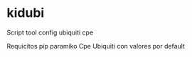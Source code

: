 # kidubi
Script tool config ubiquiti cpe

Requicitos
pip
paramiko
Cpe Ubiquiti con valores por default




